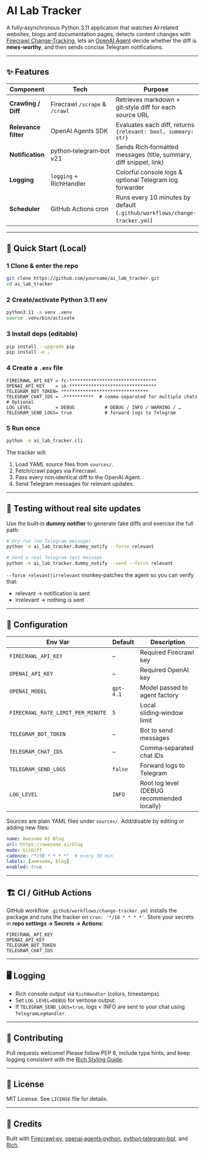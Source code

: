 # AI Lab Tracker

A fully‑asynchronous Python 3.11 application that watches AI‑related websites, blogs and documentation pages, detects content changes with [Firecrawl Change‑Tracking](https://docs.firecrawl.dev/features/change-tracking), lets an [OpenAI Agent](https://openai.github.io/openai-agents-python/) decide whether the diff is **news‑worthy**, and then sends concise Telegram notifications.

---

## ✨ Features

| Component | Tech | Purpose |
|-----------|------|---------|
| **Crawling / Diff** | Firecrawl `/scrape` & `/crawl` | Retrieves markdown + git‑style diff for each source URL |
| **Relevance filter** | OpenAI Agents SDK | Evaluates each diff, returns `{relevant: bool, summary: str}` |
| **Notification** | python‑telegram‑bot v21 | Sends Rich‑formatted messages (title, summary, diff snippet, link) |
| **Logging** | `logging` + RichHandler | Colorful console logs & optional Telegram log forwarder |
| **Scheduler** | GitHub Actions cron | Runs every 10 minutes by default (`.github/workflows/change-tracker.yml`) |

---

## 🚀 Quick Start (Local)

### 1 Clone & enter the repo
```bash
git clone https://github.com/yourname/ai_lab_tracker.git
cd ai_lab_tracker
```

### 2 Create/activate Python 3.11 env
```bash
python3.11 -m venv .venv
source .venv/bin/activate
```

### 3 Install deps (editable)
```bash
pip install --upgrade pip
pip install -e .
```

### 4 Create a `.env` file
```env
FIRECRAWL_API_KEY = fc‑********************************
OPENAI_API_KEY    = sk‑********************************
TELEGRAM_BOT_TOKEN= ********************************
TELEGRAM_CHAT_IDS = -***********  # comma‑separated for multiple chats
# Optional
LOG_LEVEL         = DEBUG           # DEBUG / INFO / WARNING / …
TELEGRAM_SEND_LOGS= true            # forward logs to Telegram
```

### 5 Run once
```bash
python -m ai_lab_tracker.cli
```
The tracker will:
1. Load YAML source files from `sources/`.
2. Fetch/crawl pages via Firecrawl.
3. Pass every non‑identical diff to the OpenAI Agent.
4. Send Telegram messages for relevant updates.

---

## 🧪 Testing without real site updates

Use the built‑in **dummy notifier** to generate fake diffs and exercise the full path:

```bash
# Dry‑run (no Telegram message)
python -m ai_lab_tracker.dummy_notify --force relevant

# Send a real Telegram test message
python -m ai_lab_tracker.dummy_notify --send --force relevant
```
`--force relevant|irrelevant` monkey‑patches the agent so you can verify that:
* relevant → notification is sent
* irrelevant → nothing is sent

---

## 🔧 Configuration

| Env Var | Default | Description |
|---------|---------|-------------|
| `FIRECRAWL_API_KEY` | – | Required Firecrawl key |
| `OPENAI_API_KEY` | – | Required OpenAI key |
| `OPENAI_MODEL` | `gpt-4.1` | Model passed to agent factory |
| `FIRECRAWL_RATE_LIMIT_PER_MINUTE` | `5` | Local sliding‑window limit |
| `TELEGRAM_BOT_TOKEN` | – | Bot to send messages |
| `TELEGRAM_CHAT_IDS` | – | Comma‑separated chat IDs |
| `TELEGRAM_SEND_LOGS` | `false` | Forward logs to Telegram |
| `LOG_LEVEL` | `INFO` | Root log level (DEBUG recommended locally) |

Sources are plain YAML files under `sources/`. Add/disable by editing or adding new files:
```yaml
name: Awesome AI Blog
url: https://awesome.ai/blog
mode: GitDiff
cadence: "*/30 * * * *"  # every 30 min
labels: [awesome, blog]
enabled: true
```


---

## 🏗️ CI / GitHub Actions
GitHub workflow `.github/workflows/change-tracker.yml` installs the package and runs the tracker on `cron: '*/10 * * * *'`. Store your secrets in **repo settings → Secrets → Actions**:
```
FIRECRAWL_API_KEY
OPENAI_API_KEY
TELEGRAM_BOT_TOKEN
TELEGRAM_CHAT_IDS
```

---

## 🖥️ Logging
* Rich console output via `RichHandler` (colors, timestamps).  
* Set `LOG_LEVEL=DEBUG` for verbose output.  
* If `TELEGRAM_SEND_LOGS=true`, logs < INFO are sent to your chat using `TelegramLogHandler`.

---

## 🤝 Contributing
Pull requests welcome!  Please follow PEP 8, include type hints, and keep logging consistent with the [Rich Styling Guide](./rich-library.mdc).

---

## 📜 License
MIT License.  See `LICENSE` file for details.

---

## 🙏 Credits
Built with [Firecrawl‑py](https://pypi.org/project/firecrawl-py/), [openai‑agents‑python](https://github.com/openai/openai-agents-python), [python‑telegram‑bot](https://python-telegram-bot.org/), and [Rich](https://rich.readthedocs.io/). 
